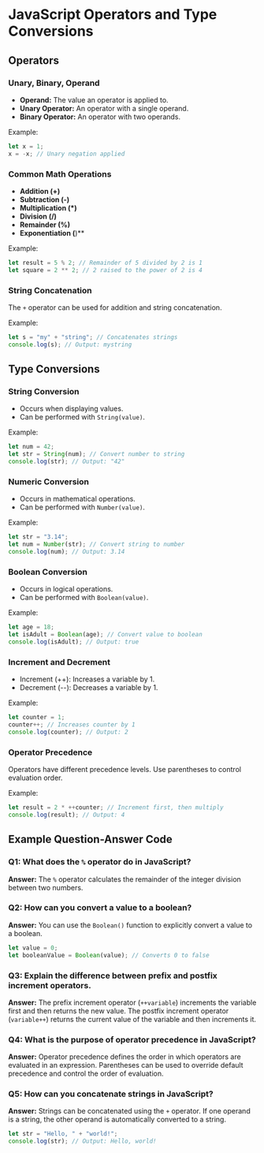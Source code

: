 
# JavaScript Operators and Type Conversions

## Operators

### Unary, Binary, Operand

- **Operand:** The value an operator is applied to.
- **Unary Operator:** An operator with a single operand.
- **Binary Operator:** An operator with two operands.

Example:
```javascript
let x = 1;
x = -x; // Unary negation applied
```

### Common Math Operations

- **Addition (+)**
- **Subtraction (-)**
- **Multiplication (*)**
- **Division (/)**
- **Remainder (%)**
- **Exponentiation (**)**

Example:
```javascript
let result = 5 % 2; // Remainder of 5 divided by 2 is 1
let square = 2 ** 2; // 2 raised to the power of 2 is 4
```

### String Concatenation

The `+` operator can be used for addition and string concatenation.

Example:
```javascript
let s = "my" + "string"; // Concatenates strings
console.log(s); // Output: mystring
```

## Type Conversions

### String Conversion

- Occurs when displaying values.
- Can be performed with `String(value)`.

Example:
```javascript
let num = 42;
let str = String(num); // Convert number to string
console.log(str); // Output: "42"
```

### Numeric Conversion

- Occurs in mathematical operations.
- Can be performed with `Number(value)`.

Example:
```javascript
let str = "3.14";
let num = Number(str); // Convert string to number
console.log(num); // Output: 3.14
```

### Boolean Conversion

- Occurs in logical operations.
- Can be performed with `Boolean(value)`.

Example:
```javascript
let age = 18;
let isAdult = Boolean(age); // Convert value to boolean
console.log(isAdult); // Output: true
```

### Increment and Decrement

- Increment (++): Increases a variable by 1.
- Decrement (--): Decreases a variable by 1.

Example:
```javascript
let counter = 1;
counter++; // Increases counter by 1
console.log(counter); // Output: 2
```

### Operator Precedence

Operators have different precedence levels. Use parentheses to control evaluation order.

Example:
```javascript
let result = 2 * ++counter; // Increment first, then multiply
console.log(result); // Output: 4
```

## Example Question-Answer Code

### Q1: What does the `%` operator do in JavaScript?

**Answer:** The `%` operator calculates the remainder of the integer division between two numbers.

### Q2: How can you convert a value to a boolean?

**Answer:** You can use the `Boolean()` function to explicitly convert a value to a boolean.

```javascript
let value = 0;
let booleanValue = Boolean(value); // Converts 0 to false
```

### Q3: Explain the difference between prefix and postfix increment operators.

**Answer:** The prefix increment operator (`++variable`) increments the variable first and then returns the new value. The postfix increment operator (`variable++`) returns the current value of the variable and then increments it.

### Q4: What is the purpose of operator precedence in JavaScript?

**Answer:** Operator precedence defines the order in which operators are evaluated in an expression. Parentheses can be used to override default precedence and control the order of evaluation.

### Q5: How can you concatenate strings in JavaScript?

**Answer:** Strings can be concatenated using the `+` operator. If one operand is a string, the other operand is automatically converted to a string.

```javascript
let str = "Hello, " + "world!";
console.log(str); // Output: Hello, world!
```

